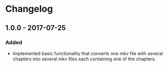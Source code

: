 # Changelog

## 1.0.0 - 2017-07-25

### Added

* Implemented basic functionality that converts one mkv file with several chapters into several mkv files each containing one of the chapters.

